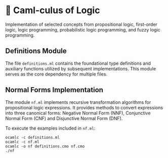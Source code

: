 # 🐫 Caml-culus of Logic

Implementation of selected concepts from propositional logic, first-order logic, logic programming, probabilistic logic programming, and fuzzy logic programming.

## Definitions Module

The file `definitions.ml` contains the foundational type definitions and auxiliary functions utilized by subsequent implementations. This module serves as the core dependency for multiple files.

## Normal Forms Implementation

The module `nf.ml` implements recursive transformation algorithms for propositional logic expressions. It provides methods to convert expressions into three canonical forms: Negative Normal Form (NNF), Conjunctive Normal Form (CNF) and Disjunctive Normal Form (DNF).

To execute the examples included in `nf.ml`:

```
ocamlc -c definitions.ml
ocamlc -c nf.ml
ocamlc -o nf definitions.cmo nf.cmo
./nf
```
